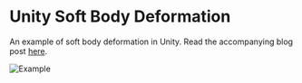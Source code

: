 # Unity Soft Body Deformation
An example of soft body deformation in Unity. Read the accompanying blog post [here]().

![Example]()

